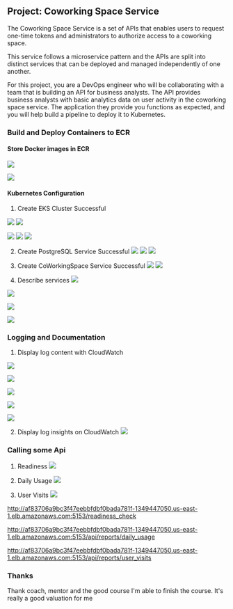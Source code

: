 
## Project: Coworking Space Service
The Coworking Space Service is a set of APIs that enables users to request one-time tokens and administrators to authorize access to a coworking space.

This service follows a microservice pattern and the APIs are split into distinct services that can be deployed and managed independently of one another.

For this project, you are a DevOps engineer who will be collaborating with a team that is building an API for business analysts. The API provides business analysts with basic analytics data on user activity in the coworking space service. The application they provide you functions as expected, and you will help build a pipeline to deploy it to Kubernetes.

### Build and Deploy Containers to ECR
#### Store Docker images in ECR
![](./images/cws-create-elastic-container-registry.png)

![](./images/cws-push-image-to-ecr-successful.png)


#### Kubernetes Configuration
1. Create EKS Cluster Successful

![](./images/cws-create-eks-cluster.png)
![](./images/cws-create-eks-cluster-1.png)

![](./images/cws-create-eks-successful.png)
![](./images/cws-create-eks-successful-1.png)
![](./images/cws-create-eks-successful-2.png)


2. Create PostgreSQL Service Successful
![](./images/cws-create-postgresql-service.png)
![](./images/cws-create-postgresql-service-1.png)
![](./images/cws-seed-and-verify-data.png)

3. Create CoWorkingSpace Service Successful
![](./images/cws-create-coworkingspace-service.png)
![](./images/cws-create-coworkingspace-service-1.png)

4. Describe services
![](./images/cws-describe-services.png)

![](./images/cws-describe-deployment-service.png)

![](./images/cws-describe-deployment-service-1.png)

![](./images/cws-describe-deployment-coworkingspace-service-2.png)


### Logging and Documentation
1. Display log content with CloudWatch

![](./images/cws-log-content-to-cloudwatch-successful.png)

![](./images/cws-log-content-to-cloudwatch-successful-1.png)

![](./images/cws-log-app-content-to-cloudwatch-successful-1.png)

![](./images/cws-log-app-content-to-cloudwatch-successful-2.png)

![](./images/cws-log-app-content-to-cloudwatch-successful-3.png)

2. Display log insights on CloudWatch
![](./images/cws-log-insights-cloudwatch-successful.png)


### Calling some Api
1. Readiness
![](./images/cws-test-readiness-ok.png)

2. Daily Usage
![](./images/cws-test-daily_usage-ok.png)

3. User Visits
![](./images/cws-test-user-visits-ok.png)

http://af83706a9bc3f47eebbfdbf0bada781f-1349447050.us-east-1.elb.amazonaws.com:5153/readiness_check

http://af83706a9bc3f47eebbfdbf0bada781f-1349447050.us-east-1.elb.amazonaws.com:5153/api/reports/daily_usage

http://af83706a9bc3f47eebbfdbf0bada781f-1349447050.us-east-1.elb.amazonaws.com:5153/api/reports/user_visits

### Thanks
Thank coach, mentor and the good course I'm able to finish the course. It's really a good valuation for me

